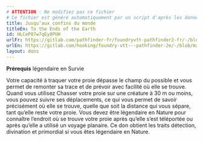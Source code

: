 ```yaml
---
# ATTENTION : Ne modifiez pas ce fichier
# Ce fichier est généré automatiquement par un script d'après les données du module Foundry VTT officiel et de sa traduction
title: Jusqu’aux confins du monde
titleEn: To the Ends of the Earth
id: HLCeP87w7qEy8PUH
urlFr: https://gitlab.com/pathfinder-fr/foundryvtt-pathfinder2-fr/-/blob/master/data/feats/HLCeP87w7qEy8PUH.htm
urlEn: https://gitlab.com/hooking/foundry-vtt---pathfinder-2e/-/blob/master/packs/data/feats.db/to-the-ends-of-the-earth.json
layout: dons
---
```

**Prérequis** légendaire en Survie

Votre capacité à traquer votre proie dépasse le champ du possible et vous permet de remonter sa trace et de prévoir avec facilité où elle se trouve. Quand vous utilisez Chasser votre proie sur une créature à 30 m ou moins, vous pouvez suivre ses déplacements, ce qui vous permet de savoir précisément où elle se trouve, quelle que soit la distance qui vous sépare, tant qu’elle reste votre proie. Vous devez être légendaire en Nature pour connaître l’endroit où se trouve votre proie après qu’elle s’est téléportée ou après qu’elle a utilisé un voyage planaire. Ce don obtient les traits détection, divination et primordial si vous êtes légendaire en Nature.
